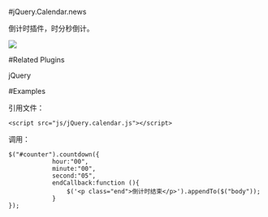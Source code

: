 #jQuery.Calendar.news

倒计时插件，时分秒倒计。

![](http://g.picphotos.baidu.com/album/s%3D1000%3Bq%3D90/sign=5761d2ec3ddbb6fd215be12639149069/d439b6003af33a87efeb660dc25c10385343b526.jpg)

#Related Plugins

jQuery

#Examples

引用文件：

    <script src="js/jQuery.calendar.js"></script>

调用：

    $("#counter").countdown({
    			hour:"00",
    			minute:"00",
    			second:"05",
    			endCallback:function (){
    				$('<p class="end">倒计时结束</p>').appendTo($("body"));
    			}
    });
